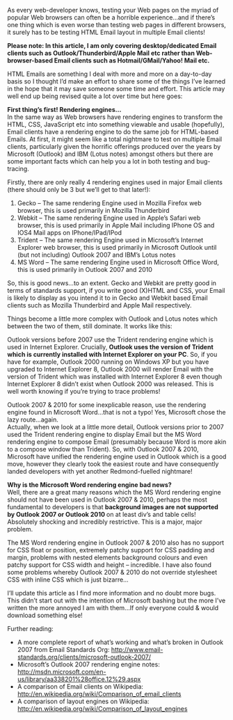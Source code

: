 <p>As every web-developer knows, testing your Web pages on the myriad of popular Web browsers can often be a horrible experience&#8230;and if there&#8217;s one thing which is even worse than testing web pages in different browsers, it surely has to be testing HTML Email layout in multiple Email clients!</p>
<p><strong>Please note: In this article, I am only covering desktop/dedicated Email clients such as Outlook/Thunderbird/Apple Mail etc rather than Web-browser-based Email clients such as Hotmail/GMail/Yahoo! Mail etc.</strong></p>
<p>HTML Emails are something I deal with more and more on a day-to-day basis so I thought I&#8217;d make an effort to share some of the things I&#8217;ve learned in the hope that it may save someone some time and effort. This article may well end up being revised quite a lot over time but here goes:</p>
<p><strong>First thing&#8217;s first! Rendering engines&#8230;<br />
</strong>In the same way as Web browsers have rendering engines to transform the HTML, CSS, JavaScript etc into something viewable and usable (hopefully), Email clients have a rendering engine to do the same job for HTML-based Emails. At first, it might seem like a total nightmare to test on multiple Email clients, particularly given the horrific offerings produced over the years by Microsoft (Outlook) and IBM (Lotus notes) amongst others but there are some important facts which can help you a lot in both testing and bug-tracing.</p>
<p>Firstly, there are only really 4 rendering engines used in major Email clients (there should only be 3 but we&#8217;ll get to that later!):</p>
<ol>
<li>Gecko &#8211; The same rendering Engine used in Mozilla Firefox web browser, this is used primarily in Mozilla Thunderbird</li>
<li>Webkit &#8211; The same rendering Engine used in Apple&#8217;s Safari web browser, this is used primarily in Apple Mail including IPhone OS and IOS4 Mail apps on IPhone/IPad/IPod</li>
<li>Trident &#8211; The same rendering Engine used in Microsoft&#8217;s Internet Explorer web browser, this is  used primarily in Microsoft Outlook until (but not including) Outlook 2007 and IBM&#8217;s Lotus notes</li>
<li>MS Word &#8211; The same rendering Engine used in Microsoft Office Word, this is  used primarily in Outlook 2007 and 2010</li>
</ol>
<p>So, this is good news&#8230;to an extent. Gecko and Webkit are pretty good in terms of standards support, if you write good (X)HTML and CSS, your Email is likely to display as you intend it to in Gecko and Webkit based Email clients such as Mozilla Thunderbird and Apple Mail respectively.</p>
<p>Things become a little more complex with Outlook and Lotus notes which between the two of them, still dominate. It works like this:</p>
<p>Outlook versions before 2007 use the Trident rendering engine which is used in Internet Explorer. Crucially, <strong>Outlook uses the version of Trident which is currently installed with Internet Explorer on your PC</strong>. So, if you have for example, Outlook 2000 running on Windows XP but you have upgraded to Internet Explorer 8, Outlook 2000 will render Email with the version of Trident which was installed with Internet Explorer 8 even though Internet Explorer 8 didn&#8217;t exist when Outlook 2000 was released. This is well worth knowing if you&#8217;re trying to trace problems!</p>
<p>Outlook 2007 &amp; 2010 for some inexplicable reason, use the rendering engine found in Microsoft Word&#8230;that is not a typo! Yes, Microsoft chose the lazy route&#8230;again.<br />
Actually, when we look at a little more detail, Outlook versions prior to 2007 used the Trident rendering engine to display Email but the MS Word rendering engine to compose Email (presumably because Word is more akin to a compose window than Trident). So, with Outlook 2007 &amp; 2010, Microsoft have unified the rendering engine used in Outlook which is a good move, however they clearly took the easiest route and have consequently landed developers with yet another Redmond-fuelled nightmare!</p>
<p><strong>Why is the Microsoft Word rendering engine bad news?</strong><br />
Well, there are a great many reasons which the MS Word rendering engine should not have been used in Outlook 2007 &amp; 2010, perhaps the most fundamental to developers is that <strong>background images are not supported by Outlook 2007 or Outlook 2010 </strong>on at least div&#8217;s and table cells! Absolutely shocking and incredibly restrictive. This is a major, major problem.</p>
<p>The MS Word rendering engine in Outlook 2007 &amp; 2010 also has no support for CSS float or position, extremely patchy support for CSS padding and margin, problems with nested elements background colours and even patchy support for CSS width and height &#8211; incredible. I have also found some problems whereby Outlook 2007 &amp; 2010 do not override stylesheet CSS with inline CSS which is just bizarre&#8230;</p>
<p>I&#8217;ll update this article as I find more information and no doubt more bugs. This didn&#8217;t start out with the intention of Microsoft bashing but the more I&#8217;ve written the more annoyed I am with them&#8230;If only everyone could &amp; would download something else!</p>
<p>Further reading:</p>
<ul>
<li>A more complete report of what&#8217;s working and what&#8217;s broken in Outlook 2007 from Email Standards Org: <a href="http://www.email-standards.org/clients/microsoft-outlook-2007/" target="_blank">http://www.email-standards.org/clients/microsoft-outlook-2007/</a></li>
<li>Microsoft&#8217;s Outlook 2007 rendering engine notes: <a href="http://msdn.microsoft.com/en-us/library/aa338201%28office.12%29.aspx" target="_blank">http://msdn.microsoft.com/en-us/library/aa338201%28office.12%29.aspx</a></li>
<li>A comparison of Email clients on Wikipedia: <a href="http://en.wikipedia.org/wiki/Comparison_of_email_clients" target="_blank">http://en.wikipedia.org/wiki/Comparison_of_email_clients</a></li>
<li>A comparison of layout engines on Wikipedia: <a href="http://en.wikipedia.org/wiki/Comparison_of_layout_engines" target="_blank">http://en.wikipedia.org/wiki/Comparison_of_layout_engines</a></li>
</ul>